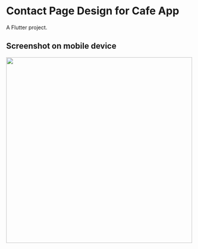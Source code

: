 # Contact Page Design for Cafe App

A Flutter project.

## Screenshot on mobile device

<img src="https://user-images.githubusercontent.com/54947066/213417852-a23bdf5f-bc3b-4e66-aab7-2e651d831516.png" height="500px"/>
